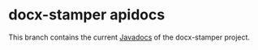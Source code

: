 # docx-stamper apidocs
This branch contains the current [Javadocs](http://thombergs.github.io/docx-stamper/apidocs) of the docx-stamper project.

